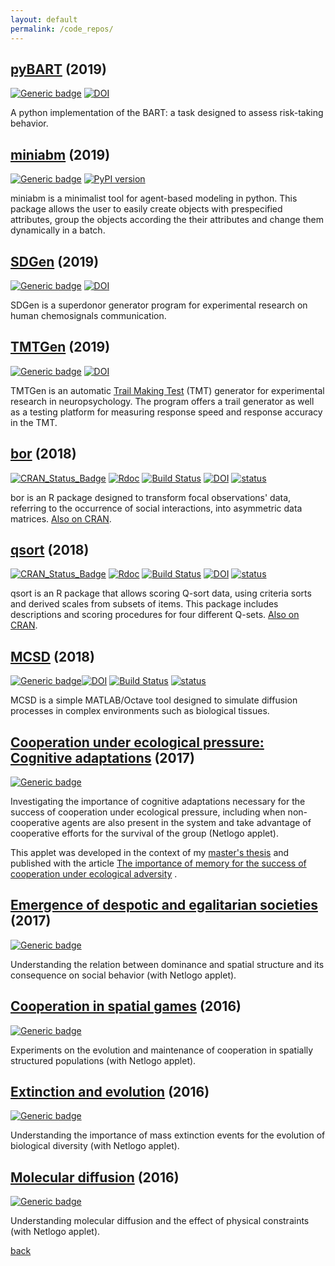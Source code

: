 ```yaml
---
layout: default
permalink: /code_repos/
---
```



## [pyBART](https://www.google.com/url?q=https%3A%2F%2Fgithub.com%2Fdavidnsousa%2FpyBART&sa=D&sntz=1&usg=AFQjCNFBzf_c0_NxEbkMMWdjHbpHeDFTFw) (2019)

[![Generic badge](https://img.shields.io/badge/Language-Python-yellow.svg)](https://www.python.org/) [![DOI](https://zenodo.org/badge/227622179.svg)](https://zenodo.org/badge/latestdoi/227622179) 

A python implementation of the BART: a task designed to assess risk-taking behavior.

## [miniabm](https://www.google.com/url?q=https%3A%2F%2Fpypi.org%2Fproject%2Fminiabm%2F0.0.1%2F&sa=D&sntz=1&usg=AFQjCNEXkO46JDpEhJxT-pXsySh2obWJuw) (2019)

[![Generic badge](https://img.shields.io/badge/Language-Python-yellow.svg)](https://www.python.org/) [![PyPI version](https://badge.fury.io/py/miniabm.svg)](https://badge.fury.io/py/miniabm)

miniabm is a minimalist tool for agent-based modeling in python. This package allows the user to easily create objects with prespecified attributes, group the objects according the their attributes and change them dynamically in a batch. 

## [SDGen](https://www.google.com/url?q=https%3A%2F%2Fgithub.com%2Fdavidnsousa%2FSDGen&sa=D&sntz=1&usg=AFQjCNGRUN0RYbBu2H94siCIsVJUov-pKA) (2019)

[![Generic badge](https://img.shields.io/badge/Language-Python-yellow.svg)](https://www.python.org/) [![DOI](https://zenodo.org/badge/DOI/10.5281/zenodo.3458002.svg)](https://doi.org/10.5281/zenodo.3458002)

SDGen is a superdonor generator program for experimental research on human chemosignals communication. 

## [TMTGen](https://www.google.com/url?q=https%3A%2F%2Fgithub.com%2Fdavidnsousa%2FTMTGen&sa=D&sntz=1&usg=AFQjCNHey6qJNzQicQXb5GROkjLY5JLWFQ) (2019)

[![Generic badge](https://img.shields.io/badge/Language-Python-yellow.svg)](https://www.python.org/) [![DOI](https://zenodo.org/badge/208064496.svg)](https://zenodo.org/badge/latestdoi/208064496)

TMTGen is an automatic [Trail Making Test](https://www.google.com/url?q=https%3A%2F%2Fen.wikipedia.org%2Fwiki%2FTrail_Making_Test&sa=D&sntz=1&usg=AFQjCNFnBq7zeF39Mdot3KkGWmGjpopRBw) (TMT) generator for experimental research in neuropsychology. The program offers a trail generator as well as a testing platform for measuring response speed and response accuracy in the TMT.

## [bor](https://www.google.com/url?q=https%3A%2F%2Fgithub.com%2Fdavidnsousa%2Fbor&sa=D&sntz=1&usg=AFQjCNGE2uTjlTbCtT3e7hkmHT-hoYfgiQ) (2018)

[![CRAN\_Status\_Badge](http://www.r-pkg.org/badges/version/bor)](https://cran.r-project.org/package=bor) [![Rdoc](http://www.rdocumentation.org/badges/version/bor)](http://www.rdocumentation.org/packages/bor) [![Build Status](https://travis-ci.org/davidnsousa/bor.svg?branch=master)](https://travis-ci.org/davidnsousa/bor) [![DOI](https://zenodo.org/badge/DOI/10.5281/zenodo.1317543.svg)](https://doi.org/10.5281/zenodo.1317543) [![status](http://joss.theoj.org/papers/03ad4d832eb94173552f31d8a25dceb4/status.svg)](http://joss.theoj.org/papers/03ad4d832eb94173552f31d8a25dceb4)

bor is an R package designed to transform focal observations' data, referring to the occurrence of social interactions, into asymmetric data matrices. [Also on CRAN](https://www.google.com/url?q=https%3A%2F%2Fcran.r-project.org%2Fpackage%3Dbor&sa=D&sntz=1&usg=AFQjCNFdfSZJZseijAgi48TledGFsT5MeQ).

## [qsort](https://www.google.com/url?q=https%3A%2F%2Fgithub.com%2Fjoaordaniel%2Fqsort&sa=D&sntz=1&usg=AFQjCNECZfg_DVIwEX-lEbkk0UsghAqwzw) (2018)

[![CRAN\_Status\_Badge](http://www.r-pkg.org/badges/version/qsort)](https://cran.r-project.org/package=qsort) [![Rdoc](http://www.rdocumentation.org/badges/version/qsort)](http://www.rdocumentation.org/packages/qsort) [![Build Status](https://travis-ci.org/joaordaniel/qsort.svg?branch=master)](https://travis-ci.org/joaordaniel/qsort) [![DOI](https://zenodo.org/badge/DOI/10.5281/zenodo.1844717.svg)](https://doi.org/10.5281/zenodo.1844717) [![status](http://joss.theoj.org/papers/d691db3ee91ae5c10e26464ddda1bd2e/status.svg)](http://joss.theoj.org/papers/d691db3ee91ae5c10e26464ddda1bd2e)

qsort is an R package that allows scoring Q-sort data, using criteria sorts and derived scales from subsets of items. This package includes descriptions and scoring procedures for four different Q-sets. [Also on CRAN](https://www.google.com/url?q=https%3A%2F%2Fcran.r-project.org%2Fpackage%3Dqsort&sa=D&sntz=1&usg=AFQjCNFrTVhAGbJYD5IMlwzhveHw1HUxMQ).

## [MCSD](https://www.google.com/url?q=https%3A%2F%2Fgithub.com%2Fdavidnsousa%2Fmcsd&sa=D&sntz=1&usg=AFQjCNFvzEsGEqEnDk3HybItz945bezB2w) (2018)

[![Generic badge](https://img.shields.io/badge/Language-Matlab-orange.svg)](https://www.mathworks.com)[![DOI](https://zenodo.org/badge/DOI/10.5281/zenodo.1471546.svg)](https://doi.org/10.5281/zenodo.1471546) [![Build Status](https://travis-ci.org/davidnsousa/mcsd.svg?branch=master)](https://travis-ci.org/davidnsousa/mcsd) [![status](http://joss.theoj.org/papers/887b1b7792d59ea6582a4700f8ff98ad/status.svg)](http://joss.theoj.org/papers/887b1b7792d59ea6582a4700f8ff98ad)

MCSD is a simple MATLAB/Octave tool designed to simulate diffusion processes in complex environments such as biological tissues.

## [Cooperation under ecological pressure: Cognitive adaptations](https://www.google.com/url?q=https%3A%2F%2Fgithub.com%2Fdavidnsousa%2FCUEPCA&sa=D&sntz=1&usg=AFQjCNEi5gnrWs_bvo5Kc_IxcWISkPb1Dw) (2017)

[![Generic badge](https://img.shields.io/badge/Language-NetLogo-green.svg)](https://ccl.northwestern.edu/netlogo/)

Investigating the importance of cognitive adaptations necessary for the success of cooperation  under ecological pressure, including when non-cooperative agents are also present in the system and take advantage of cooperative efforts for the survival of the group (Netlogo applet).

This applet was developed in the context of my [master's thesis](http://www.google.com/url?q=http%3A%2F%2Frepositorio.ul.pt%2Fhandle%2F10451%2F32768&sa=D&sntz=1&usg=AFQjCNEx15nNLpyNzbZXtFx1OLJCLskLaw) and published with the article [The importance of memory for the success of cooperation under ecological adversity](https://www.google.com/url?q=https%3A%2F%2Fdoi.org%2F10.1177%2F1059712319872518&sa=D&sntz=1&usg=AFQjCNEUeh1PB9p1bhFG2bQIXR86WJW58Q) .

## [Emergence of despotic and egalitarian societies](http://www.google.com/url?q=http%3A%2F%2Fmodelingcommons.org%2Fbrowse%2Fone_model%2F6478&sa=D&sntz=1&usg=AFQjCNEsONh9PDAryJrOEn-jL55IwuZDQA) (2017)

[![Generic badge](https://img.shields.io/badge/Language-NetLogo-green.svg)](https://ccl.northwestern.edu/netlogo/)

Understanding the relation between dominance and spatial structure and its consequence on social behavior (with Netlogo applet).

## [Cooperation in spatial games](http://www.google.com/url?q=http%3A%2F%2Fmodelingcommons.org%2Fbrowse%2Fone_model%2F6476&sa=D&sntz=1&usg=AFQjCNGhHfODwNL_TML2sWmFVT4OxY0joQ) (2016)

[![Generic badge](https://img.shields.io/badge/Language-NetLogo-green.svg)](https://ccl.northwestern.edu/netlogo/)

Experiments on the evolution and maintenance of cooperation in spatially structured populations (with Netlogo applet).

## [Extinction and evolution](http://www.google.com/url?q=http%3A%2F%2Fmodelingcommons.org%2Fbrowse%2Fone_model%2F6477&sa=D&sntz=1&usg=AFQjCNFMdEooH3oNyAcL36rb-xIvSVcIqw) (2016)

[![Generic badge](https://img.shields.io/badge/Language-NetLogo-green.svg)](https://ccl.northwestern.edu/netlogo/)

Understanding the importance of mass extinction events for the evolution of biological diversity (with Netlogo applet).

## [Molecular diffusion](http://www.google.com/url?q=http%3A%2F%2Fmodelingcommons.org%2Fbrowse%2Fone_model%2F6475&sa=D&sntz=1&usg=AFQjCNHRUEb0yDIh1HiwVJu4EESDoqnAfw) (2016)

[![Generic badge](https://img.shields.io/badge/Language-NetLogo-green.svg)](https://ccl.northwestern.edu/netlogo/)

Understanding molecular diffusion and the effect of physical constraints (with Netlogo applet).

[back](./)
